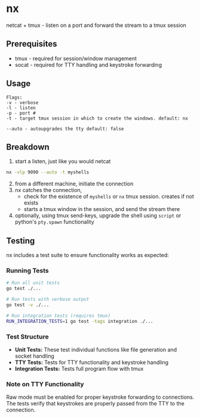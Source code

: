 # nx

netcat + tmux - listen on a port and forward the stream to a tmux session

## Prerequisites

- tmux - required for session/window management
- socat - required for TTY handling and keystroke forwarding

## Usage

```
Flags:
-v - verbose
-l - listen
-p - port #
-t - target tmux session in which to create the windows. default: nx

--auto - autoupgrades the tty default: false

```

## Breakdown

1. start a listen, just like you would netcat
```sh
nx -vlp 9090 --auto -t myshells
```

2. from a different machine, initiate the connection
3. nx catches the connection, 
    - check for the existence of `myshells` or `nx` tmux session. creates if not exists
    - starts a tmux window in the session, and send the stream there
4. optionally, using tmux send-keys, upgrade the shell using `script` or python's `pty.spawn` functionality

## Testing

nx includes a test suite to ensure functionality works as expected:

### Running Tests

```sh
# Run all unit tests
go test ./...

# Run tests with verbose output
go test -v ./...

# Run integration tests (requires tmux)
RUN_INTEGRATION_TESTS=1 go test -tags integration ./...
```

### Test Structure

- **Unit Tests:** These test individual functions like file generation and socket handling
- **TTY Tests:** Tests for TTY functionality and keystroke handling
- **Integration Tests:** Tests full program flow with tmux

### Note on TTY Functionality

Raw mode must be enabled for proper keystroke forwarding to connections. The tests verify that keystrokes are properly passed from the TTY to the connection.
